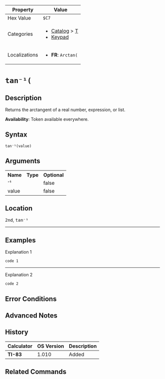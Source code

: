 | Property      | Value |
|---------------|-------|
| Hex Value     | `$C7`|
| Categories    | <ul><li>[Catalog](<../categories/Catalog.md>) > [T](<../categories/Catalog.md#T>)</li><li>[Keypad](<../categories/Keypad.md>)</li></ul> |
| Localizations | <ul><li><b>FR</b>: `Arctan(`</li></ul> |

# `tan⁻¹(`

## Description
Returns the arctangent of a real number, expression, or list.


<b>Availability</b>: Token available everywhere.

## Syntax
`tan⁻¹(value)`

## Arguments
<table>
<tr><th>Name</th><th>Type</th><th>Optional</th></tr>

<tr><td>⁻¹</td><td></td><td>false</td></tr>

<tr><td>value</td><td></td><td>false</td></tr>

</table>

## Location
<kbd>2nd</kbd>, <kbd>tan⁻¹</kbd>
<hr>

## Examples

Explanation 1
```ti-basic
code 1
```
---
Explanation 2
```ti-basic
code 2
```

## Error Conditions


## Advanced Notes


## History
| Calculator | OS Version | Description |
|------------|------------|-------------|
| <b>TI-83</b> | 1.010 | Added

## Related Commands

    
